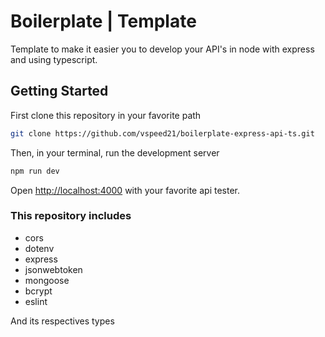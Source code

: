 # Boilerplate | Template

Template to make it easier you to develop your API's in node with express and using typescript.

## Getting Started
First clone this repository in your favorite path
```bash
git clone https://github.com/vspeed21/boilerplate-express-api-ts.git
```

Then, in your terminal, run the development server
```bash
npm run dev
```
Open [http://localhost:4000](http://localhost:4000) with your favorite api tester.

### This repository includes
- cors
- dotenv
- express
- jsonwebtoken
- mongoose
- bcrypt
- eslint

And its respectives types
